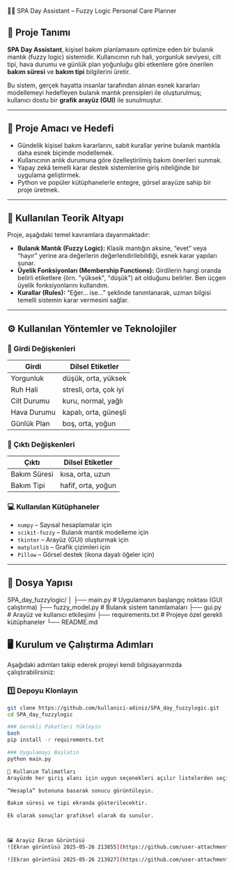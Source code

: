 
🧖‍♀️ SPA Day Assistant – Fuzzy Logic Personal Care Planner

## 📌 Proje Tanımı

**SPA Day Assistant**, kişisel bakım planlamasını optimize eden bir bulanık mantık (fuzzy logic) sistemidir. Kullanıcının ruh hali, yorgunluk seviyesi, cilt tipi, hava durumu ve günlük plan yoğunluğu gibi etkenlere göre önerilen **bakım süresi** ve **bakım tipi** bilgilerini üretir.

Bu sistem, gerçek hayatta insanlar tarafından alınan esnek kararları modellemeyi hedefleyen bulanık mantık prensipleri ile oluşturulmuş; kullanıcı dostu bir **grafik arayüz (GUI)** ile sunulmuştur.

---

## 🎯 Proje Amacı ve Hedefi

- Gündelik kişisel bakım kararlarını, sabit kurallar yerine bulanık mantıkla daha esnek biçimde modellemek.
- Kullanıcının anlık durumuna göre özelleştirilmiş bakım önerileri sunmak.
- Yapay zekâ temelli karar destek sistemlerine giriş niteliğinde bir uygulama geliştirmek.
- Python ve popüler kütüphanelerle entegre, görsel arayüze sahip bir proje üretmek.

---

## 🧠 Kullanılan Teorik Altyapı

Proje, aşağıdaki temel kavramlara dayanmaktadır:

- **Bulanık Mantık (Fuzzy Logic):** Klasik mantığın aksine, “evet” veya “hayır” yerine ara değerlerin değerlendirilebildiği, esnek karar yapıları sunar.
- **Üyelik Fonksiyonları (Membership Functions):** Girdilerin hangi oranda belirli etiketlere (örn. "yüksek", "düşük") ait olduğunu belirler. Ben üçgen üyelik fonksiyonlarını kullandım.
- **Kurallar (Rules):** “Eğer... ise...” şeklinde tanımlanarak, uzman bilgisi temelli sistemin karar vermesini sağlar.

---

## ⚙️ Kullanılan Yöntemler ve Teknolojiler

### 🔧 Girdi Değişkenleri

| Girdi        | Dilsel Etiketler         |
|--------------|---------------------------|
| Yorgunluk     | düşük, orta, yüksek       |
| Ruh Hali      | stresli, orta, çok iyi    |
| Cilt Durumu   | kuru, normal, yağlı       |
| Hava Durumu   | kapalı, orta, güneşli     |
| Günlük Plan   | boş, orta, yoğun          |

### 🎯 Çıktı Değişkenleri

| Çıktı         | Dilsel Etiketler         |
|---------------|---------------------------|
| Bakım Süresi   | kısa, orta, uzun          |
| Bakım Tipi     | hafif, orta, yoğun        |

### 💻 Kullanılan Kütüphaneler

- `numpy` – Sayısal hesaplamalar için
- `scikit-fuzzy` – Bulanık mantık modelleme için
- `tkinter` – Arayüz (GUI) oluşturmak için
- `matplotlib` – Grafik çizimleri için
- `Pillow` – Görsel destek (ikona dayalı öğeler için)

---

## 📁 Dosya Yapısı
SPA_day_fuzzylogic/
│
├── main.py # Uygulamanın başlangıç noktası (GUI çalıştırma)
├── fuzzy_model.py # Bulanık sistem tanımlamaları
├── gui.py # Arayüz ve kullanıcı etkileşimi
├── requirements.txt # Projeye özel gerekli kütüphaneler
└── README.md 

## 🖥️ Kurulum ve Çalıştırma Adımları

Aşağıdaki adımları takip ederek projeyi kendi bilgisayarınızda çalıştırabilirsiniz:

### 1️⃣ Depoyu Klonlayın

```bash
git clone https://github.com/kullanici-adiniz/SPA_day_fuzzylogic.git
cd SPA_day_fuzzylogic

### Gerekli Paketleri Yükleyin
bash
pip install -r requirements.txt

### Uygulamayı Başlatın
python main.py

🧪 Kullanım Talimatları
Arayüzde her giriş alanı için uygun seçenekleri açılır listelerden seçin.

“Hesapla” butonuna basarak sonucu görüntüleyin.

Bakım süresi ve tipi ekranda gösterilecektir.

Ek olarak sonuçlar grafiksel olarak da sunulur.



🖼️ Arayüz Ekran Görüntüsü
![Ekran görüntüsü 2025-05-26 213855](https://github.com/user-attachments/assets/df7f5a87-62f5-4202-9134-e4a03481af63)

![Ekran görüntüsü 2025-05-26 213927](https://github.com/user-attachments/assets/59ffbba5-b91f-4e93-8716-835032afbfb2)




